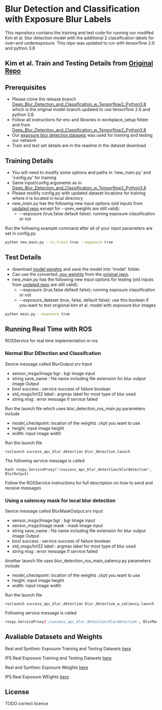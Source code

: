 # Blur Detection and Classification with Exposure Blur Labels

This repository contains the training and test code for running our modifed Kim et al. blur detection model with the additional 2 classification labels for over-and underexposure. This repo was updated to run with tensorflow 2.0 and python 3.8

## Kim et al. Train and Testing Details from [Original Repo](https://github.com/HyeongseokSon1/deep_blur_detection_and_classification.git)
## Prerequisites 
- Please clone the release branch [Deep_Blur_Detection_and_Classification_w_Tensorflow2_Python3.8](https://github.com/SUCCESS-MURI/success_apc_blur_detection.git) which is the original model branch updated to use tensorflow 2.0 and python 3.8. 
- Follow all instructions for env and libraries in workplace_setup folder and from [Deep_Blur_Detection_and_Classification_w_Tensorflow2_Python3.8](https://github.com/SUCCESS-MURI/success_apc_blur_detection.git)
- Our [exposure blur detection datasets](https://bridge.apt.ri.cmu.edu/exposure/real_synthetic_dataset) was used for training and testing our network 
- Train and test set details are in the readme in the dataset download

## Training Details
- You will need to modify some options and paths in 'new_main.py' and 'config.py' for training
- Same input/config arguments as in [Deep_Blur_Detection_and_Classification_w_Tensorflow2_Python3.8](https://github.com/SUCCESS-MURI/success_apc_blur_detection.git) 
- Please modify config.py with updated dataset locations for training where it is located in local directory
- new_main.py has the following new input options (old inputs from [updated repo](https://github.com/SUCCESS-MURI/success_apc_blur_detection.git) except for --prev_weights are still valid):
  - --exposure (true,false default false): running exposure classification or not

Run the following example command after all of your input parameters are set in config.py 
```bash
python new_main.py --is_train true --exposure true
```

## Test Details
- download [model weights](https://bridge.apt.ri.cmu.edu/exposure/real_synthetic_weights) and save the model into 'model' folder.
- Can use the converted [.npy weights](https://bridge.apt.ri.cmu.edu/exposure/npy_kim_weights) from the [original repo](https://github.com/HyeongseokSon1/deep_blur_detection_and_classification.git).
- new_main.py has the following new input options for testing (old inputs from [updated repo](https://github.com/SUCCESS-MURI/success_apc_blur_detection.git) are still valid):
  - --exposure (true,false default false): running exposure classification or not
  - --exposure_dataset (true, false, default false): use this boolean if you want to test origional kim et al. model with exposure blur images

```bash
python main.py --exposure true
```

## Running Real Time with ROS
ROSService for real time implementation in ros 

### Normal Blur DEtection and Classifcation
Sevice message called BlurOutput.srv
Input
- sensor_msgs/Image bgr : bgr image input 
- string save_name : file name including file extension for blur output image
Output
- bool success : service success of failure boolean
- std_msgs/Int32 label : argmax label for most type of blur used
- string msg : error message if service failed

Run the launch file which uses blur_detection_ros_main.py parameters include
- model_checkpoint: location of the weights .ckpt you want to use 
- height: input image height
- width: input image width

Run the launch file
```
roslaunch success_apc_blur_detection blur_detection.launch
```

The following service message is called

```
bash rospy.ServiceProxy('/success_apc_blur_detection/blurdetection', BlurOutput)
```
 Follow the ROSService instructions for full description on how to send and receive messages
 

### Using a salencey mask for local blur detection
Sevice message called BlurMaskOutput.srv
Input
- sensor_msgs/Image bgr : bgr image input 
- sensor_msgs/Image mask : mask image input 
- string save_name : file name including file extension for blur output image
Output
- bool success : service success of failure boolean
- std_msgs/Int32 label : argmax label for most type of blur used
- string msg : error message if service failed

Another launch file uses blur_detection_ros_main_saliency.py parameters include
- model_checkpoint: location of the weights .ckpt you want to use 
- height: input image height
- width: input image width

Run the launch file
```
roslaunch success_apc_blur_detection blur_detection_w_saliency.launch
```

Following service message is called

```bash
rospy.ServiceProxy('/success_apc_blur_detection/blurdetection', BlurMaskOutput)
```

## Avaliable Datasets and Weights 
Real and Syntheic Exposure Training and Testing Datasets [here](https://bridge.apt.ri.cmu.edu/exposure/real_synthetic_dataset)

IPS Real Exposure Training and Testing Datasets [here](https://bridge.apt.ri.cmu.edu/exposure/ips_real_dataset)

Real and Syntheic Exposure Weights [here](https://bridge.apt.ri.cmu.edu/exposure/real_synthetic_weights)

IPS Real Exposure WEights [here](https://bridge.apt.ri.cmu.edu/exposure/ips_real_weights)

## License ##
TODO correct licence 

